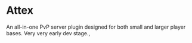 # Attex
 An all-in-one PvP server plugin designed for both small and larger player bases. Very very early dev stage.,
